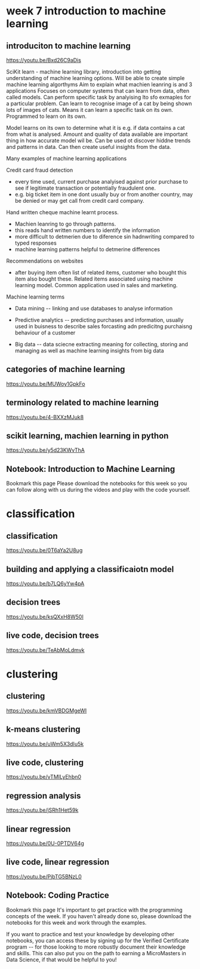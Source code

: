 # week 7 introduction to machine learning

## introduciton to machine learning
https://youtu.be/Bxd26C9aDis

SciKit learn - machine learning library, introduction into getting understanding of machine learning options. Will be able to create simple machine learning algorthyms
Aim to explain what machien leanring is and 3 applications
Focuses on computer systems that can learn from data, often called models. Can perform specific task by analyising lto sfo exmaples for a particular problem. Can learn to recognise image of a cat by being shown lots of images of cats.
Means it can learn a specific task on its own.
Programmed to learn on its own.

Model learns on its own to determine what it is e.g. if data contains a cat from what is analysed.
Amount and quality of data available are important thing in how accurate model wil be.
Can be used ot discover hiddne trends and patterns in data.
Can then create useful insights from the data.


Many examples of machine learning applications

Credit card fraud detection 
- every time used, current purchase analyised against prior purchase to see if legitimate transaction or potentially fraudulent one. 
- e.g. big ticket item in one dont usually buy or from another country, may be denied or may get call from credit card company.

Hand written cheque machine learnt process. 
- Machien leanring to go through patterns.
- this reads hand written numbers to identify the information
- more difficult to detmerien due to diference sin hadnwriting compared to typed responses
- machine learning patterns helpful to detmerine differences

Recommendations on websites 
- after buying item often list of related items, customer who bought this item also bought these. Related items associated using machine learning model. Common application used in sales and marketing.

Machine learning terms
- Data mining 
-- linking and use databases to analyse information
- Predictive analytics 
-- predicting purchases and information, usually used in buisness to describe sales forcasting adn predicitng purchaisng behaviour of a customer

- Big data 
-- data sciecne extracting meaning for collecting, storing and managing as well as machine learning insights from big data


## categories of machine learning
https://youtu.be/MUWoy1GpkFo



## terminology related to machine learning
https://youtu.be/4-BXXzMJuk8

## scikit learning, machien learning in python
https://youtu.be/y5d23KWvThA

## Notebook: Introduction to Machine Learning
Bookmark this page
Please download the notebooks for this week so you can follow along with us during the videos and play with the code yourself.

# classification
## classification
https://youtu.be/0T6aYa2U8ug

## building and applying a classificaiotn model
https://youtu.be/b7LQ6yYw4pA

## decision trees
https://youtu.be/ksQXxH8W50I

## live code, decision trees
https://youtu.be/TeAbMoLdmvk

# clustering
## clustering
https://youtu.be/kmVBDGMgeWI

## k-means clustering
https://youtu.be/uWm5X3dIu5k

## live code, clustering
https://youtu.be/vTMILyEhbn0


## regression analysis
https://youtu.be/jSRh1Het59k

## linear regression
https://youtu.be/0U-0PTDV64g

## live code, linear regression
https://youtu.be/PjbTG5BNzL0

## Notebook: Coding Practice
Bookmark this page
It's important to get practice with the programming concepts of the week.  If you haven't already done so, please download the notebooks for this week and work through the examples.

If you want to practice and test your knowledge by developing other notebooks, you can access these by signing up for the Verified Certificate program -- for those looking to more robustly document their knowledge and skills.  This can also put you on the path to earning a MicroMasters in Data Science, if that would be helpful to you!


